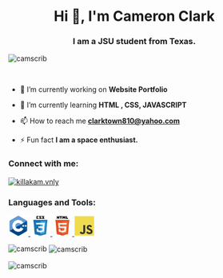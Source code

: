 <h1 align="center">Hi 👋, I'm Cameron Clark</h1>
<h3 align="center">I am a JSU student from Texas.</h3>

<p align="left"> <img src="https://komarev.com/ghpvc/?username=camscrib&label=Profile%20views&color=0e75b6&style=flat" alt="camscrib" /> </p>

<p align="left"> <a href="https://twitter.com/" target="blank"><img src="https://img.shields.io/twitter/follow/?logo=twitter&style=for-the-badge" alt="" /></a> </p>

- 🔭 I’m currently working on **Website Portfolio**

- 🌱 I’m currently learning **HTML , CSS, JAVASCRIPT**

- 📫 How to reach me **clarktown810@yahoo.com**

- ⚡ Fun fact **I am a space enthusiast.**

<h3 align="left">Connect with me:</h3>
<p align="left">
<a href="https://instagram.com/killakam.vnly" target="blank"><img align="center" src="https://raw.githubusercontent.com/rahuldkjain/github-profile-readme-generator/master/src/images/icons/Social/instagram.svg" alt="killakam.vnly" height="30" width="40" /></a>
</p>

<h3 align="left">Languages and Tools:</h3>
<p align="left"> <a href="https://www.w3schools.com/cpp/" target="_blank" rel="noreferrer"> <img src="https://raw.githubusercontent.com/devicons/devicon/master/icons/cplusplus/cplusplus-original.svg" alt="cplusplus" width="40" height="40"/> </a> <a href="https://www.w3schools.com/css/" target="_blank" rel="noreferrer"> <img src="https://raw.githubusercontent.com/devicons/devicon/master/icons/css3/css3-original-wordmark.svg" alt="css3" width="40" height="40"/> </a> <a href="https://www.w3.org/html/" target="_blank" rel="noreferrer"> <img src="https://raw.githubusercontent.com/devicons/devicon/master/icons/html5/html5-original-wordmark.svg" alt="html5" width="40" height="40"/> </a> <a href="https://developer.mozilla.org/en-US/docs/Web/JavaScript" target="_blank" rel="noreferrer"> <img src="https://raw.githubusercontent.com/devicons/devicon/master/icons/javascript/javascript-original.svg" alt="javascript" width="40" height="40"/> </a> </p>

<p><img align="left" src="https://github-readme-stats.vercel.app/api/top-langs?username=camscrib&show_icons=true&locale=en&layout=compact" alt="camscrib" /></p>

<p>&nbsp;<img align="center" src="https://github-readme-stats.vercel.app/api?username=camscrib&show_icons=true&locale=en" alt="camscrib" /></p>

<p><img align="center" src="https://github-readme-streak-stats.herokuapp.com/?user=camscrib&" alt="camscrib" /></p>
